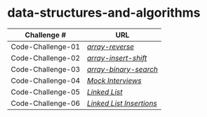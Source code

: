 # data-structures-and-algorithms

| **Challenge #** |                             **URL**                          |
| --------------- | -------------------------------------------------------------|
|Code-Challenge-01|*[array-reverse](./array-reverse/read-me-array-reverse.md)*|
|Code-Challenge-02|*[array-insert-shift](./array-insert-shift/read-me-array-insert-shift.md)*|
|Code-Challenge-03|*[array-binary-search](./array-binary-search/read-me-array-binary-search.md)*|
|Code-Challenge-04|*[Mock Interviews](./Mock-Interviews/mock-interviews.md)*|
|Code-Challenge-05|*[Linked List](./linked-list/read-me-linked-list.md)*|
|Code-Challenge-06|*[Linked List Insertions](./linked-list/read-me-linked-list.md)*|